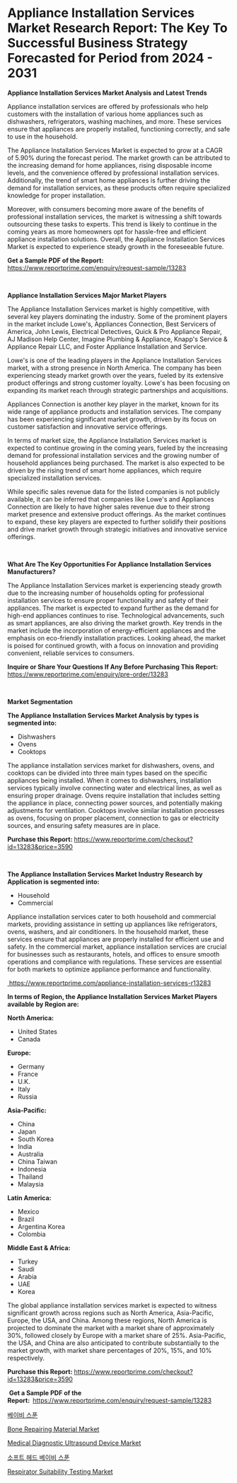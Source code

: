 <p><h1>Appliance Installation Services Market Research Report: The Key To Successful Business Strategy Forecasted for Period from 2024 - 2031</h1></p><p><strong>Appliance Installation Services Market Analysis and Latest Trends</strong></p>
<p><p>Appliance installation services are offered by professionals who help customers with the installation of various home appliances such as dishwashers, refrigerators, washing machines, and more. These services ensure that appliances are properly installed, functioning correctly, and safe to use in the household.</p><p>The Appliance Installation Services Market is expected to grow at a CAGR of 5.90% during the forecast period. The market growth can be attributed to the increasing demand for home appliances, rising disposable income levels, and the convenience offered by professional installation services. Additionally, the trend of smart home appliances is further driving the demand for installation services, as these products often require specialized knowledge for proper installation.</p><p>Moreover, with consumers becoming more aware of the benefits of professional installation services, the market is witnessing a shift towards outsourcing these tasks to experts. This trend is likely to continue in the coming years as more homeowners opt for hassle-free and efficient appliance installation solutions. Overall, the Appliance Installation Services Market is expected to experience steady growth in the foreseeable future.</p></p>
<p><strong>Get a Sample PDF of the Report:&nbsp;</strong> <a href="https://www.reportprime.com/enquiry/request-sample/13283">https://www.reportprime.com/enquiry/request-sample/13283</a></p>
<p>&nbsp;</p>
<p><strong>Appliance Installation Services Major Market Players</strong></p>
<p><p>The Appliance Installation Services market is highly competitive, with several key players dominating the industry. Some of the prominent players in the market include Lowe's, Appliances Connection, Best Servicers of America, John Lewis, Electrical Detectives, Quick & Pro Appliance Repair, AJ Madison Help Center, Imagine Plumbing & Appliance, Knapp's Service & Appliance Repair LLC, and Foster Appliance Installation and Service.</p><p>Lowe's is one of the leading players in the Appliance Installation Services market, with a strong presence in North America. The company has been experiencing steady market growth over the years, fueled by its extensive product offerings and strong customer loyalty. Lowe's has been focusing on expanding its market reach through strategic partnerships and acquisitions.</p><p>Appliances Connection is another key player in the market, known for its wide range of appliance products and installation services. The company has been experiencing significant market growth, driven by its focus on customer satisfaction and innovative service offerings.</p><p>In terms of market size, the Appliance Installation Services market is expected to continue growing in the coming years, fueled by the increasing demand for professional installation services and the growing number of household appliances being purchased. The market is also expected to be driven by the rising trend of smart home appliances, which require specialized installation services.</p><p>While specific sales revenue data for the listed companies is not publicly available, it can be inferred that companies like Lowe's and Appliances Connection are likely to have higher sales revenue due to their strong market presence and extensive product offerings. As the market continues to expand, these key players are expected to further solidify their positions and drive market growth through strategic initiatives and innovative service offerings.</p></p>
<p>&nbsp;</p>
<p><strong>What Are The Key Opportunities For Appliance Installation Services Manufacturers?</strong></p>
<p><p>The Appliance Installation Services market is experiencing steady growth due to the increasing number of households opting for professional installation services to ensure proper functionality and safety of their appliances. The market is expected to expand further as the demand for high-end appliances continues to rise. Technological advancements, such as smart appliances, are also driving the market growth. Key trends in the market include the incorporation of energy-efficient appliances and the emphasis on eco-friendly installation practices. Looking ahead, the market is poised for continued growth, with a focus on innovation and providing convenient, reliable services to consumers.</p></p>
<p><strong>Inquire or Share Your Questions If Any Before Purchasing This Report:</strong> <a href="https://www.reportprime.com/enquiry/pre-order/13283">https://www.reportprime.com/enquiry/pre-order/13283</a></p>
<p>&nbsp;</p>
<p><strong>Market Segmentation</strong></p>
<p><strong>The Appliance Installation Services Market Analysis by types is segmented into:</strong></p>
<p><ul><li>Dishwashers</li><li>Ovens</li><li>Cooktops</li></ul></p>
<p><p>The appliance installation services market for dishwashers, ovens, and cooktops can be divided into three main types based on the specific appliances being installed. When it comes to dishwashers, installation services typically involve connecting water and electrical lines, as well as ensuring proper drainage. Ovens require installation that includes setting the appliance in place, connecting power sources, and potentially making adjustments for ventilation. Cooktops involve similar installation processes as ovens, focusing on proper placement, connection to gas or electricity sources, and ensuring safety measures are in place.</p></p>
<p><strong>Purchase this Report:&nbsp;</strong><a href="https://www.reportprime.com/checkout?id=13283&price=3590">https://www.reportprime.com/checkout?id=13283&price=3590</a></p>
<p>&nbsp;</p>
<p><strong>The Appliance Installation Services Market Industry Research by Application is segmented into:</strong></p>
<p><ul><li>Household</li><li>Commercial</li></ul></p>
<p><p>Appliance installation services cater to both household and commercial markets, providing assistance in setting up appliances like refrigerators, ovens, washers, and air conditioners. In the household market, these services ensure that appliances are properly installed for efficient use and safety. In the commercial market, appliance installation services are crucial for businesses such as restaurants, hotels, and offices to ensure smooth operations and compliance with regulations. These services are essential for both markets to optimize appliance performance and functionality.</p></p>
<p><a href="https://www.reportprime.com/appliance-installation-services-r13283">&nbsp;https://www.reportprime.com/appliance-installation-services-r13283</a></p>
<p><strong>In terms of Region, the Appliance Installation Services Market Players available by Region are:</strong></p>
<p>
    <p> <strong> North America: </strong>
        <ul>
            <li>United States</li>
            <li>Canada</li>
        </ul>
        </p> 
    <p> <strong> Europe: </strong>
        <ul>
            <li>Germany</li>
            <li>France</li>
            <li>U.K.</li>
            <li>Italy</li>
            <li>Russia</li>
        </ul>
        </p> 
    <p> <strong> Asia-Pacific: </strong>
        <ul>
            <li>China</li>
            <li>Japan</li>
            <li>South Korea</li>
            <li>India</li>
            <li>Australia</li>
            <li>China Taiwan</li>
            <li>Indonesia</li>
            <li>Thailand</li>
            <li>Malaysia</li>
        </ul>
        </p> 
    <p> <strong> Latin America: </strong>
        <ul>
            <li>Mexico</li>
            <li>Brazil</li>
            <li>Argentina Korea</li>
            <li>Colombia</li>
        </ul>
        </p> 
    <p> <strong> Middle East & Africa: </strong>
        <ul>
            <li>Turkey</li>
            <li>Saudi</li>
            <li>Arabia</li>
            <li>UAE</li>
            <li>Korea</li>
        </ul>
    </p>
    </p>
<p><p>The global appliance installation services market is expected to witness significant growth across regions such as North America, Asia-Pacific, Europe, the USA, and China. Among these regions, North America is projected to dominate the market with a market share of approximately 30%, followed closely by Europe with a market share of 25%. Asia-Pacific, the USA, and China are also anticipated to contribute substantially to the market growth, with market share percentages of 20%, 15%, and 10% respectively.</p></p>
<p><strong>Purchase this Report: </strong><a href="https://www.reportprime.com/checkout?id=13283&price=3590">https://www.reportprime.com/checkout?id=13283&price=3590</a></p>
<p>&nbsp;<strong>Get a Sample PDF of the Report:&nbsp;&nbsp;</strong><a href="https://www.reportprime.com/enquiry/request-sample/13283">https://www.reportprime.com/enquiry/request-sample/13283</a></p>
<p><strong></strong></p>
<p><p><a href="https://github.com/berlianaparadilla48/Market-Research-Report-List-2/blob/main/8203923107207.md">베이비 스푼</a></p><p><a href="https://medium.com/@raygrimes99/bone-repairing-material-market-a-global-and-regional-analysis-focus-on-end-user-product-and-a2a74a49184d">Bone Repairing Material Market</a></p><p><a href="https://github.com/zolotuy145/Market-Research-Report-List-2/blob/main/medical-diagnostic-ultrasound-device-market.md">Medical Diagnostic Ultrasound Device Market</a></p><p><a href="https://github.com/mdmazharulnwr786/Market-Research-Report-List-2/blob/main/6702286107208.md">소프트 헤드 베이비 스푼</a></p><p><a href="https://medium.com/@eloisadavis25/global-respirator-suitability-testing-market-focus-on-application-end-use-industry-type-ead9e5c57b70">Respirator Suitability Testing Market</a></p></p>